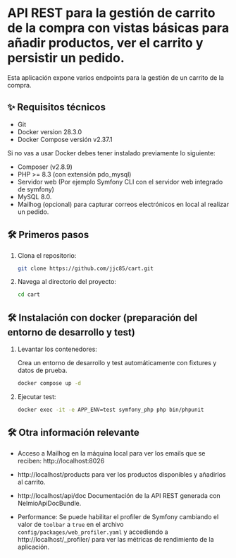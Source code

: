 # API REST para la gestión de carrito de la compra con vistas básicas para añadir productos, ver el carrito y persistir un pedido.

Esta aplicación expone varios endpoints para la gestión de un carrito de la compra.

## ✨ Requisitos técnicos
- Git
- Docker version 28.3.0
- Docker Compose versión v2.37.1

Si no vas a usar Docker debes tener instalado previamente lo siguiente:
- Composer (v2.8.9)
- PHP >= 8.3 (con extensión pdo_mysql)
- Servidor web (Por ejemplo Symfony CLI con el servidor web integrado de symfony)
- MySQL 8.0.
- Mailhog (opcional) para capturar correos electrónicos en local al realizar un pedido.
 
## 🛠️ Primeros pasos
1.  Clona el repositorio:
    ```bash
    git clone https://github.com/jjc85/cart.git
    ```
2.  Navega al directorio del proyecto:
    ```bash
    cd cart
    ```
## 🛠️ Instalación con docker (preparación del entorno de desarrollo y test)

1.  Levantar los contenedores:

    Crea un entorno de desarrollo y test automáticamente con fixtures y datos de prueba.
    ```bash
    docker compose up -d
    ```

2. Ejecutar test:
    ```bash
    docker exec -it -e APP_ENV=test symfony_php php bin/phpunit
    ```

## 🛠️ Otra información relevante
- Acceso a Mailhog en la máquina local para ver los emails que se reciben: http://localhost:8026

- http://localhost/products para ver los productos disponibles y añadirlos al carrito.

- http://localhost/api/doc Documentación de la API REST generada con NelmioApiDocBundle.

- Performance: Se puede habilitar el profiler de Symfony cambiando el valor de `toolbar` a `true` en el archivo `config/packages/web_profiler.yaml` y accediendo a http://localhost/_profiler/ para ver las métricas de rendimiento de la aplicación.
   
   
